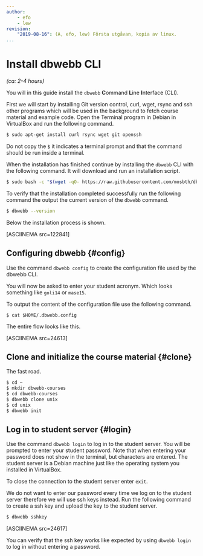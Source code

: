 ```yaml
---
author:
    - efo
    - lew
revision:
    "2019-08-16": (A, efo, lew) Första utgåvan, kopia av linux.
...
```

Install dbwebb CLI
==================================

*(ca: 2-4 hours)*

You will in this guide install the `dbwebb` **C**ommand **L**ine **I**nterface (CLI).

First we will start by installing Git version control, curl, wget, rsync and ssh other programs which will be used in the background to fetch course material and example code. Open the Terminal program in Debian in VirtualBox and run the following command.

```bash
$ sudo apt-get install curl rsync wget git openssh
```

Do not copy the `$` it indicates a terminal prompt and that the command should be run inside a terminal.

When the installation has finished continue by installing the `dbwebb` CLI with the following command. It will download and run an installation script.

```bash
$ sudo bash -c "$(wget -qO- https://raw.githubusercontent.com/mosbth/dbwebb-cli/master/install.bash)"
```

To verify that the installation completed successfully run the following command the output the current version of the `dbwebb` command.

```bash
$ dbwebb --version
```

Below the installation process is shown.

[ASCIINEMA src=122841]



Configuring dbwebb {#config}
----------------------------------

Use the command `dbwebb config` to create the configuration file used by the dbwebb CLI.

You will now be asked to enter your student acronym. Which looks something like `goli14` or `mase15`.

To output the content of the configuration file use the following command.

```text
$ cat $HOME/.dbwebb.config
```

The entire flow looks like this.

[ASCIINEMA src=24613]



Clone and initialize the course material {#clone}
----------------------------------

The fast road.

```bash
$ cd ~
$ mkdir dbwebb-courses
$ cd dbwebb-courses
$ dbwebb clone unix
$ cd unix
$ dbwebb init
```



Log in to student server {#login}
----------------------------------

Use the command `dbwebb login` to log in to the student server. You will be prompted to enter your student password. Note that when entering your password does not show in the terminal, but characters are entered. The student server is a Debian machine just like the operating system you installed in VirtualBox.

To close the connection to the student server enter `exit`.

We do not want to enter our password every time we log on to the student server therefore we will use ssh keys instead. Run the following command to create a ssh key and upload the key to the student server.

```bash
$ dbwebb sshkey
```

[ASCIINEMA src=24617]

You can verify that the ssh key works like expected by using `dbwebb login` to log in without entering a password.
